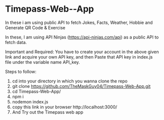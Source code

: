 # Timepass-Web--App
In these i am using public API to fetch Jokes, Facts, Weather, Hobbie and Generate QR Code &amp; Exercise

In these, I am using API Ninjas (https://api-ninjas.com/api) as a public API to fetch data.

Important and Required:
You have to create your account in the above given link and acquire your own API key,
and then Paste that API key in index.js file under the variable name API_key.

Steps to follow:
1. cd into your directory in which you wanna clone the repo
2. git clone https://github.com/TheMaskGuy04/Timepass-Web-App.git
3. cd Timepass-Web-App/
4. npm i
5. nodemon index.js
6. copy this link in your browser http://localhost:3000/
7. And Try out the Timepass web app
